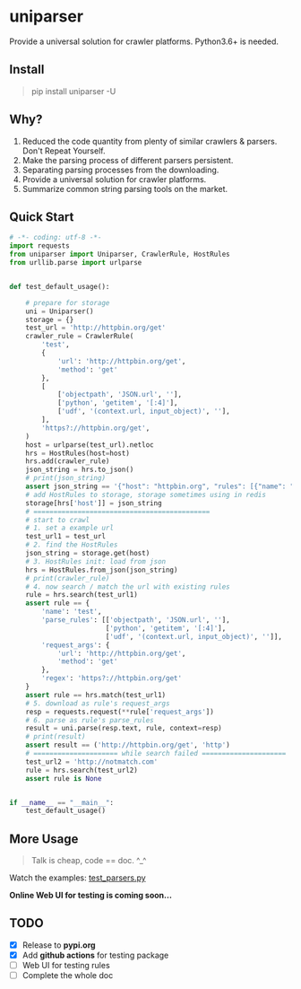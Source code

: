 # uniparser

Provide a universal solution for crawler platforms. Python3.6+ is needed.

## Install

> pip install uniparser -U

## Why?

1. Reduced the code quantity from plenty of similar crawlers & parsers.  Don't Repeat Yourself.
2. Make the parsing process of different parsers persistent.
3. Separating parsing processes from the downloading.
4. Provide a universal solution for crawler platforms.
5. Summarize common string parsing tools on the market.

## Quick Start

```python
# -*- coding: utf-8 -*-
import requests
from uniparser import Uniparser, CrawlerRule, HostRules
from urllib.parse import urlparse


def test_default_usage():

    # prepare for storage
    uni = Uniparser()
    storage = {}
    test_url = 'http://httpbin.org/get'
    crawler_rule = CrawlerRule(
        'test',
        {
            'url': 'http://httpbin.org/get',
            'method': 'get'
        },
        [
            ['objectpath', 'JSON.url', ''],
            ['python', 'getitem', '[:4]'],
            ['udf', '(context.url, input_object)', ''],
        ],
        'https?://httpbin.org/get',
    )
    host = urlparse(test_url).netloc
    hrs = HostRules(host=host)
    hrs.add(crawler_rule)
    json_string = hrs.to_json()
    # print(json_string)
    assert json_string == '{"host": "httpbin.org", "rules": [{"name": "test", "parse_rules": [["objectpath", "JSON.url", ""], ["python", "getitem", "[:4]"], ["udf", "(context.url, input_object)", ""]], "request_args": {"url": "http://httpbin.org/get", "method": "get"}, "regex": "https?://httpbin.org/get"}]}'
    # add HostRules to storage, storage sometimes using in redis
    storage[hrs['host']] = json_string
    # ============================================
    # start to crawl
    # 1. set a example url
    test_url1 = test_url
    # 2. find the HostRules
    json_string = storage.get(host)
    # 3. HostRules init: load from json
    hrs = HostRules.from_json(json_string)
    # print(crawler_rule)
    # 4. now search / match the url with existing rules
    rule = hrs.search(test_url1)
    assert rule == {
        'name': 'test',
        'parse_rules': [['objectpath', 'JSON.url', ''],
                        ['python', 'getitem', '[:4]'],
                        ['udf', '(context.url, input_object)', '']],
        'request_args': {
            'url': 'http://httpbin.org/get',
            'method': 'get'
        },
        'regex': 'https?://httpbin.org/get'
    }
    assert rule == hrs.match(test_url1)
    # 5. download as rule's request_args
    resp = requests.request(**rule['request_args'])
    # 6. parse as rule's parse_rules
    result = uni.parse(resp.text, rule, context=resp)
    # print(result)
    assert result == ('http://httpbin.org/get', 'http')
    # ===================== while search failed =====================
    test_url2 = 'http://notmatch.com'
    rule = hrs.search(test_url2)
    assert rule is None


if __name__ == "__main__":
    test_default_usage()

```

## More Usage

> Talk is cheap, code == doc.  ^_^

Watch the examples: [test_parsers.py](https://github.com/ClericPy/uniparser/blob/master/test_parsers.py)

**Online Web UI for testing is coming soon...**

## TODO

- [x] Release to **pypi.org**
- [x] Add **github actions** for testing package
- [ ] Web UI for testing rules
- [ ] Complete the whole doc
